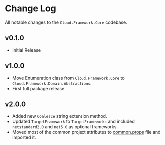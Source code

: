 # Change Log
All notable changes to the `Cloud.Framework.Core` codebase.

## v0.1.0
- Initial Release

## v1.0.0
- Move Enumeration class from `Cloud.Framework.Core` to `Cloud.Framework.Domain.Abstractions`.
- First full package release.

## v2.0.0
- Added new `Coalesce` string extension method.
- Updated `TargetFramework` to `TargetFrameworks` and included `netstandard2.0` 
  and `net5.0` as optional frameworks.
- Moved most of the common project attributes to [common.props](../../common.props) file
  and imported it.